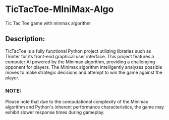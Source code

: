 # TicTacToe-MIniMax-Algo
Tic Tac Toe game with minmax algorithm


## Description:
TicTacToe is a fully functional Python project utilizing libraries such as Tkinter for its front-end graphical user interface. This project features a computer AI powered by the Minimax algorithm, providing a challenging opponent for players. The Minimax algorithm intelligently analyzes possible moves to make strategic decisions and attempt to win the game against the player.

### NOTE:
Please note that due to the computational complexity of the Minimax algorithm and Python's inherent performance characteristics, the game may exhibit slower response times during gameplay.
